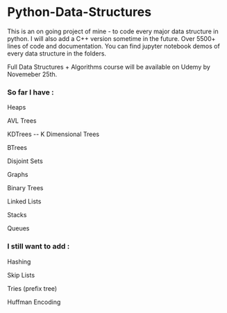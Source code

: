 # Python-Data-Structures
This is an on going project of mine - to code every major data structure in python. I will also add a C++ version sometime in the future. Over 5500+ lines of code and documentation. You can find jupyter notebook demos of every data structure in the folders.

Full Data Structures + Algorithms course will be available on Udemy by Novemeber 25th.

### So far I have :

Heaps

AVL Trees

KDTrees -- K Dimensional Trees

BTrees

Disjoint Sets

Graphs

Binary Trees

Linked Lists

Stacks

Queues

### I still want to add :

Hashing

Skip Lists

Tries (prefix tree)

Huffman Encoding
